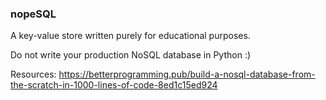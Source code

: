 ### nopeSQL

A key-value store written purely for educational purposes.

Do not write your production NoSQL database in Python :)

Resources: https://betterprogramming.pub/build-a-nosql-database-from-the-scratch-in-1000-lines-of-code-8ed1c15ed924
